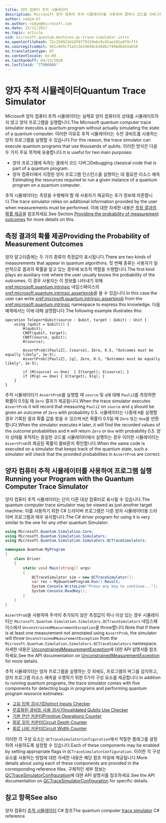 ```yaml
---
title: 양자 컴퓨터 추적 시뮬레이터
description: Microsoft 양자 컴퓨터 추적 시뮬레이터를 사용하여 클래식 코드를 디버그하고 양자 프로그램의 리소스 요구 사항을 예측하는 방법을 알아봅니다.
author: vadym-kl
ms.author: vadym@microsoft.com
ms.date: 12/11/2017
ms.topic: article
uid: microsoft.quantum.machines.qc-trace-simulator.intro
ms.openlocfilehash: 72c259933d2df8f79319e6c0c65ae181a9f9cff3
ms.sourcegitcommit: 9d1c045cf1a2c3e19030cb38dbc7496dbd24ab58
ms.translationtype: HT
ms.contentlocale: ko-KR
ms.lasthandoff: 04/13/2020
ms.locfileid: "77906086"
---
```

# <a name="quantum-trace-simulator"></a><span data-ttu-id="903a0-103">양자 추적 시뮬레이터</span><span class="sxs-lookup"><span data-stu-id="903a0-103">Quantum Trace Simulator</span></span>

<span data-ttu-id="903a0-104">Microsoft 양자 컴퓨터 추적 시뮬레이터는 실제로 양자 컴퓨터의 상태를 시뮬레이트하지 않고 양자 프로그램을 실행합니다.</span><span class="sxs-lookup"><span data-stu-id="903a0-104">The Microsoft quantum computer trace simulator executes a quantum program without actually simulating the state of a quantum computer.</span></span>  <span data-ttu-id="903a0-105">이러한 이유로 추적 시뮬레이터는 수천 큐비트를 사용하는 양자 프로그램을 실행할 수 있습니다.</span><span class="sxs-lookup"><span data-stu-id="903a0-105">For this reason, the trace simulator can execute quantum programs that use thousands of qubits.</span></span>  <span data-ttu-id="903a0-106">이러한 방식은 다음 두 가지 주요 목적에 유용합니다.</span><span class="sxs-lookup"><span data-stu-id="903a0-106">It is useful for two main purposes:</span></span> 

* <span data-ttu-id="903a0-107">양자 프로그램에 속하는 클래식 코드 디버그</span><span class="sxs-lookup"><span data-stu-id="903a0-107">Debugging classical code that is part of a quantum program.</span></span> 
* <span data-ttu-id="903a0-108">양자 컴퓨터에서 지정된 양자 프로그램 인스턴스를 실행하는 데 필요한 리소스 예측</span><span class="sxs-lookup"><span data-stu-id="903a0-108">Estimating the resources required to run a given instance of a quantum program on a quantum computer.</span></span>

<span data-ttu-id="903a0-109">추적 시뮬레이터는 측정을 수행해야 할 때 사용자가 제공하는 추가 정보에 의존합니다.</span><span class="sxs-lookup"><span data-stu-id="903a0-109">The trace simulator relies on additional information provided by the user when measurements must be performed.</span></span> <span data-ttu-id="903a0-110">이에 대한 자세한 내용은 [측정 결과의 확률 제공](#providing-the-probability-of-measurement-outcomes)을 참조하세요.</span><span class="sxs-lookup"><span data-stu-id="903a0-110">See Section [Providing the probability of measurement outcomes](#providing-the-probability-of-measurement-outcomes) for more details on this.</span></span> 

## <a name="providing-the-probability-of-measurement-outcomes"></a><span data-ttu-id="903a0-111">측정 결과의 확률 제공</span><span class="sxs-lookup"><span data-stu-id="903a0-111">Providing the Probability of Measurement Outcomes</span></span>

<span data-ttu-id="903a0-112">양자 알고리즘에는 두 가지 종류의 측정값이 표시됩니다.</span><span class="sxs-lookup"><span data-stu-id="903a0-112">There are two kinds of measurements that appear in quantum algorithms.</span></span> <span data-ttu-id="903a0-113">첫 번째 종류는 사용자가 일반적으로 결과의 확률을 알고 있는 경우에 보조적 역할을 수행합니다.</span><span class="sxs-lookup"><span data-stu-id="903a0-113">The first kind plays an auxiliary role where the user usually knows the probability of the outcomes.</span></span> <span data-ttu-id="903a0-114">이 경우 사용자는 이 정보를 나타내기 위해 <xref:microsoft.quantum.intrinsic> 네임스페이스의 <xref:microsoft.quantum.intrinsic.assertprob>을 쓸 수 있습니다.</span><span class="sxs-lookup"><span data-stu-id="903a0-114">In this case the user can write <xref:microsoft.quantum.intrinsic.assertprob> from the <xref:microsoft.quantum.intrinsic> namespace to express this knowledge.</span></span> <span data-ttu-id="903a0-115">다음 예제에서는 이에 대해 설명합니다.</span><span class="sxs-lookup"><span data-stu-id="903a0-115">The following example illustrates this:</span></span>

```qsharp
operation TeleportQubit(source : Qubit, target : Qubit) : Unit {
    using (qubit = Qubit()) {
        H(qubit);
        CNOT(qubit, target);
        CNOT(source, qubit);
        H(source);

        AssertProb([PauliZ], [source], Zero, 0.5, "Outcomes must be equally likely", 1e-5);
        AssertProb([PauliZ], [q], Zero, 0.5, "Outcomes must be equally likely", 1e-5);

        if (M(source) == One)  { Z(target); X(source); }
        if (M(q) == One) { X(target); X(q); }
    }
}
```

<span data-ttu-id="903a0-116">추적 시뮬레이터가 `AssertProb`를 실행할 때 `source` 및 `q`에 대해 `PauliZ`를 측정하면 확률이 0.5일 때 `Zero` 결과가 제공됩니다.</span><span class="sxs-lookup"><span data-stu-id="903a0-116">When the trace simulator executes `AssertProb` it will record that measuring `PauliZ` on `source` and `q` should be given an outcome of `Zero` with probability 0.5.</span></span> <span data-ttu-id="903a0-117">시뮬레이터는 나중에 `M`을 실행할 경우 기록된 결과 확률 값을 찾을 수 있으며 `M`은 확률이 0.5일 때 `Zero` 또는 `One`을 반환합니다.</span><span class="sxs-lookup"><span data-stu-id="903a0-117">When the simulator executes `M` later, it will find the recorded values of the outcome probabilities and `M` will return `Zero` or `One` with probability 0.5.</span></span> <span data-ttu-id="903a0-118">양자 상태를 추적하는 동일한 코드를 시뮬레이터에서 실행하는 경우 이러한 시뮬레이터는 `AssertProb`의 제공된 확률이 올바른지 확인합니다.</span><span class="sxs-lookup"><span data-stu-id="903a0-118">When the same code is executed on a simulator that keeps track of the quantum state, such a simulator will check that the provided probabilities in `AssertProb` are correct.</span></span>

## <a name="running-your-program-with-the-quantum-computer-trace-simulator"></a><span data-ttu-id="903a0-119">양자 컴퓨터 추적 시뮬레이터를 사용하여 프로그램 실행</span><span class="sxs-lookup"><span data-stu-id="903a0-119">Running your Program with the Quantum Computer Trace Simulator</span></span> 

<span data-ttu-id="903a0-120">양자 컴퓨터 추적 시뮬레이터는 단지 다른 대상 컴퓨터로 표시될 수 있습니다.</span><span class="sxs-lookup"><span data-stu-id="903a0-120">The quantum computer trace simulator may be viewed as just another target machine.</span></span> <span data-ttu-id="903a0-121">이를 사용하기 위한 C# 드라이버 프로그램은 다른 양자 시뮬레이터용 드라이버 프로그램과 매우 유사합니다.</span><span class="sxs-lookup"><span data-stu-id="903a0-121">The C# driver program for using it is very similar to the one for any other quantum Simulator:</span></span> 

```csharp
using Microsoft.Quantum.Simulation.Core;
using Microsoft.Quantum.Simulation.Simulators;
using Microsoft.Quantum.Simulation.Simulators.QCTraceSimulators;

namespace Quantum.MyProgram
{
    class Driver
    {
        static void Main(string[] args)
        {
            QCTraceSimulator sim = new QCTraceSimulator();
            var res = MyQuantumProgram.Run().Result;
            System.Console.WriteLine("Press any key to continue...");
            System.Console.ReadKey();
        }
    }
}
```

<span data-ttu-id="903a0-122">`AssertProb`을 사용하여 주석이 추가되지 않은 측정값이 하나 이상 있는 경우 시뮬레이터는 `Microsoft.Quantum.Simulation.Simulators.QCTraceSimulators` 네임스페이스에서 `UnconstrainedMeasurementException`을 throw합니다.</span><span class="sxs-lookup"><span data-stu-id="903a0-122">Note that if there is at least one measurement not annotated using `AssertProb`, the simulator will throw `UnconstrainedMeasurementException` from the `Microsoft.Quantum.Simulation.Simulators.QCTraceSimulators` namespace.</span></span> <span data-ttu-id="903a0-123">자세한 내용은 [UnconstrainedMeasurementException](xref:Microsoft.Quantum.Simulation.Simulators.QCTraceSimulators.UnconstrainedMeasurementException)에 대한 API 설명서를 참조하세요.</span><span class="sxs-lookup"><span data-stu-id="903a0-123">See the API documentation on [UnconstrainedMeasurementException](xref:Microsoft.Quantum.Simulation.Simulators.QCTraceSimulators.UnconstrainedMeasurementException) for more details.</span></span>

<span data-ttu-id="903a0-124">추적 시뮬레이터는 양자 프로그램을 실행하는 것 외에도, 프로그램의 버그를 감지하고, 양자 프로그램 리소스 예측을 수행하기 위한 5가지 구성 요소를 제공합니다.</span><span class="sxs-lookup"><span data-stu-id="903a0-124">In addition to running quantum programs, the trace simulator comes with five components for detecting bugs in programs and performing quantum program resource estimates:</span></span> 

* [<span data-ttu-id="903a0-125">고유 입력 검사기</span><span class="sxs-lookup"><span data-stu-id="903a0-125">Distinct Inputs Checker</span></span>](xref:microsoft.quantum.machines.qc-trace-simulator.distinct-inputs)
* [<span data-ttu-id="903a0-126">무효화된 큐비트 사용 검사기</span><span class="sxs-lookup"><span data-stu-id="903a0-126">Invalidated Qubits Use Checker</span></span>](xref:microsoft.quantum.machines.qc-trace-simulator.invalidated-qubits)
* [<span data-ttu-id="903a0-127">기본 연산 카운터</span><span class="sxs-lookup"><span data-stu-id="903a0-127">Primitive Operations Counter</span></span>](xref:microsoft.quantum.machines.qc-trace-simulator.primitive-counter)
* [<span data-ttu-id="903a0-128">회로 깊이 카운터</span><span class="sxs-lookup"><span data-stu-id="903a0-128">Circuit Depth Counter</span></span>](xref:microsoft.quantum.machines.qc-trace-simulator.depth-counter)
* [<span data-ttu-id="903a0-129">회로 너비 카운터</span><span class="sxs-lookup"><span data-stu-id="903a0-129">Circuit Width Counter</span></span>](xref:microsoft.quantum.machines.qc-trace-simulator.width-counter)

<span data-ttu-id="903a0-130">이러한 각 구성 요소는 `QCTraceSimulatorConfiguration`에서 적절한 플래그를 설정하여 사용하도록 설정할 수 있습니다.</span><span class="sxs-lookup"><span data-stu-id="903a0-130">Each of these components may be enabled by setting appropriate flags in `QCTraceSimulatorConfiguration`.</span></span> <span data-ttu-id="903a0-131">이러한 각 구성 요소를 사용하는 방법에 대한 자세한 내용은 해당 참조 파일에 제공됩니다.</span><span class="sxs-lookup"><span data-stu-id="903a0-131">More details about using each of these components are provided in the corresponding reference files.</span></span> <span data-ttu-id="903a0-132">구체적인 세부 정보는 [QCTraceSimulatorConfiguration](https://docs.microsoft.com/dotnet/api/Microsoft.Quantum.Simulation.Simulators.QCTraceSimulators.QCTraceSimulatorConfiguration)에 대한 API 설명서를 참조하세요.</span><span class="sxs-lookup"><span data-stu-id="903a0-132">See the API documentation on [QCTraceSimulatorConfiguration](https://docs.microsoft.com/dotnet/api/Microsoft.Quantum.Simulation.Simulators.QCTraceSimulators.QCTraceSimulatorConfiguration) for specific details.</span></span>

## <a name="see-also"></a><span data-ttu-id="903a0-133">참고 항목</span><span class="sxs-lookup"><span data-stu-id="903a0-133">See also</span></span>
<span data-ttu-id="903a0-134">양자 컴퓨터 [추적 시뮬레이터](xref:Microsoft.Quantum.Simulation.Simulators.QCTraceSimulators.QCTraceSimulator) C# 참조</span><span class="sxs-lookup"><span data-stu-id="903a0-134">The quantum computer [trace simulator](xref:Microsoft.Quantum.Simulation.Simulators.QCTraceSimulators.QCTraceSimulator) C# reference</span></span> 


